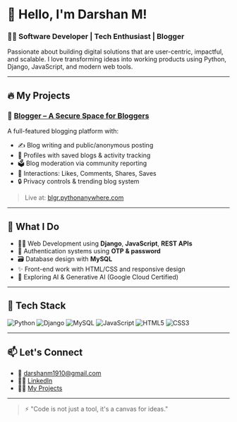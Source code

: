 # 👋 Hello, I'm Darshan M!

### 🧑‍💻 Software Developer | Tech Enthusiast | Blogger  
Passionate about building digital solutions that are user-centric, impactful, and scalable. I love transforming ideas into working products using Python, Django, JavaScript, and modern web tools.

---

## 🔥 My Projects

### 📰 [Blogger – A Secure Space for Bloggers](https://blgr.pythonanywhere.com/)
A full-featured blogging platform with:
- ✍️ Blog writing and public/anonymous posting
- 👥 Profiles with saved blogs & activity tracking
- 🗳️ Blog moderation via community reporting
- 💬 Interactions: Likes, Comments, Shares, Saves
- 🔒 Privacy controls & trending blog system

> Live at: [blgr.pythonanywhere.com](https://blgr.pythonanywhere.com)

---

## 💼 What I Do

- 👨‍💻 Web Development using **Django**, **JavaScript**, **REST APIs**
- 🔐 Authentication systems using **OTP & password**
- 🗃️ Database design with **MySQL**
- ✨ Front-end work with HTML/CSS and responsive design
- 🧠 Exploring AI & Generative AI (Google Cloud Certified)

---

## 🧰 Tech Stack

![Python](https://img.shields.io/badge/Python-3776AB?style=flat&logo=python&logoColor=white)
![Django](https://img.shields.io/badge/Django-092E20?style=flat&logo=django&logoColor=white)
![MySQL](https://img.shields.io/badge/MySQL-4479A1?style=flat&logo=mysql&logoColor=white)
![JavaScript](https://img.shields.io/badge/JavaScript-F7DF1E?style=flat&logo=javascript&logoColor=black)
![HTML5](https://img.shields.io/badge/HTML5-E34F26?style=flat&logo=html5&logoColor=white)
![CSS3](https://img.shields.io/badge/CSS3-1572B6?style=flat&logo=css3&logoColor=white)

---

## 📫 Let's Connect

- 📧 [darshanm1910@gmail.com](mailto:darshanm1910@gmail.com)
- 🧑‍💼 [LinkedIn](https://www.linkedin.com/in/your-link)
- 🧑‍💻 [My Projects](https://github.com/yourusername?tab=repositories)

---

> ⚡ "Code is not just a tool, it's a canvas for ideas."


